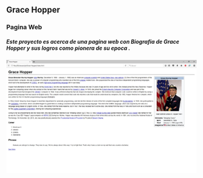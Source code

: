 ## Grace Hopper
### Pagina Web
##### Este proyecto es acerca de una pagina web con Biografia de Grace Hopper y sus logros como pionera de su epoca .
![Grace Hopper](/assets/docs/image/vista-pw-GH.jpg)
